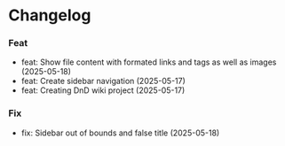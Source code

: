 # Changelog

### Feat
* feat: Show file content with formated links and tags as well as images (2025-05-18)
* feat: Create sidebar navigation (2025-05-17)
* feat: Creating DnD wiki project (2025-05-17)

### Fix
* fix: Sidebar out of bounds and false title (2025-05-18)

